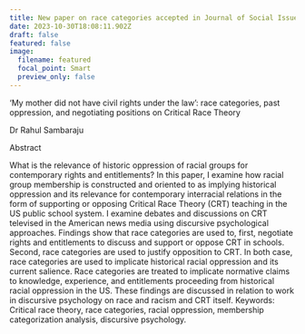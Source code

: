 ```yaml
---
title: New paper on race categories accepted in Journal of Social Issues
date: 2023-10-30T18:08:11.902Z
draft: false
featured: false
image:
  filename: featured
  focal_point: Smart
  preview_only: false
---
```

‘My mother did not have civil rights under the law’: race categories, past oppression, and negotiating positions on Critical Race Theory


Dr Rahul Sambaraju

Abstract


What is the relevance of historic oppression of racial groups for contemporary rights and entitlements? In this paper, I examine how racial group membership is constructed and oriented to as implying historical oppression and its relevance for contemporary interracial relations in the form of supporting or opposing Critical Race Theory (CRT) teaching in the US public school system. I examine debates and discussions on CRT televised in the American news media using discursive psychological approaches. Findings show that race categories are used to, first, negotiate rights and entitlements to discuss and support or oppose CRT in schools. Second, race categories are used to justify opposition to CRT. In both case, race categories are used to implicate historical racial oppression and its current salience. Race categories are treated to implicate normative claims to knowledge, experience, and entitlements proceeding from historical racial oppression in the US. These findings are discussed in relation to work in discursive psychology on race and racism and CRT itself.
Keywords: Critical race theory, race categories, racial oppression, membership categorization analysis, discursive psychology.